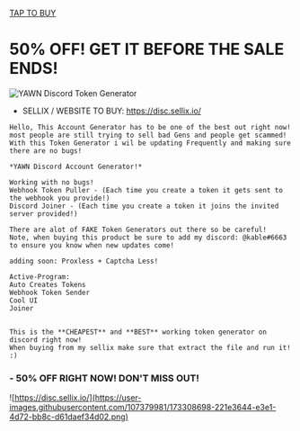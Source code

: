 </p>
<a href="https://disc.sellix.io/">TAP TO BUY</a> 
</p>

# 50% OFF! GET IT BEFORE THE SALE ENDS!

![YAWN Discord Token Generator](https://user-images.githubusercontent.com/107379981/173308503-23cc4b5a-0d14-4b6e-bf51-1fcf7a5aa716.png)

- SELLIX / WEBSITE TO BUY: https://disc.sellix.io/

```
Hello, This Account Generator has to be one of the best out right now! most people are still trying to sell bad Gens and people get scammed!
With this Token Generator i wil be updating Frequently and making sure there are no bugs!

*YAWN Discord Account Generator!*

Working with no bugs!
Webhook Token Puller - (Each time you create a token it gets sent to the webhook you provide!)
Discord Joiner - (Each time you create a token it joins the invited server provided!)

There are alot of FAKE Token Generators out there so be careful!
Note, when buying this product be sure to add my discord: @kable#6663 to ensure you know when new updates come!

adding soon: Proxless + Captcha Less!

Active-Program:
Auto Creates Tokens
Webhook Token Sender
Cool UI
Joiner


This is the **CHEAPEST** and **BEST** working token generator on discord right now!
When buying from my sellix make sure that extract the file and run it! :)
```
### - 50% OFF RIGHT NOW! DON'T MISS OUT!

![https://disc.sellix.io/](https://user-images.githubusercontent.com/107379981/173308698-221e3644-e3e1-4d72-bb8c-d61daef34d02.png)
